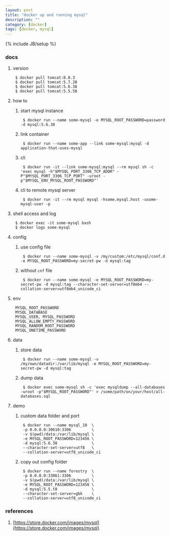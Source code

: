 ```yaml
---
layout: post
title: "docker up and running mysql"
description: ""
category: [docker]
tags: [docker, mysql]
---
```

{% include JB/setup %}


### docs

1. version

        $ docker pull tomcat:8.0.3
        $ docker pull tomcat:5.7.20
        $ docker pull tomcat:5.6.38
        $ docker pull tomcat:5.5.58

1. how to

    1. start mysql instance

            $ docker run --name some-mysql -e MYSQL_ROOT_PASSWORD=password -d mysql:5.6.38

    1. link container

            $ docker run --name some-app --link some-mysql:mysql -d application-that-uses-mysql

    1. cli

            $ docker run -it --link some-mysql:mysql --rm mysql sh -c 'exec mysql -h"$MYSQL_PORT_3306_TCP_ADDR" -P"$MYSQL_PORT_3306_TCP_PORT" -uroot -p"$MYSQL_ENV_MYSQL_ROOT_PASSWORD"'

    1. cli to remote mysql server

            $ docker run -it --rm mysql mysql -hsome.mysql.host -usome-mysql-user -p

1. shell access and log

        $ docker exec -it some-mysql bash
        $ docker logs some-mysql

1. config

    1. use config file

            $ docker run --name some-mysql -v /my/custom:/etc/mysql/conf.d -e MYSQL_ROOT_PASSWORD=my-secret-pw -d mysql:tag

    1. without `cnf` file

            $ docker run --name some-mysql -e MYSQL_ROOT_PASSWORD=my-secret-pw -d mysql:tag --character-set-server=utf8mb4 --collation-server=utf8mb4_unicode_ci

1. env

        MYSQL_ROOT_PASSWORD
        MYSQL_DATABASE
        MYSQL_USER, MYSQL_PASSWORD
        MYSQL_ALLOW_EMPTY_PASSWORD
        MYSQL_RANDOM_ROOT_PASSWORD
        MYSQL_ONETIME_PASSWORD

1. data

    1. store data

            $ docker run --name some-mysql -v /my/own/datadir:/var/lib/mysql -e MYSQL_ROOT_PASSWORD=my-secret-pw -d mysql:tag

    1. dump data

            $ docker exec some-mysql sh -c 'exec mysqldump --all-databases -uroot -p"$MYSQL_ROOT_PASSWORD"' > /some/path/on/your/host/all-databases.sql

1. demo

    1. custom data folder and port

            $ docker run --name mysql_10  \
            -p 0.0.0.0:30610:3306         \
            -v $(pwd)/data:/var/lib/mysql \
            -e MYSQL_ROOT_PASSWORD=123456 \
            -d mysql:5.6.38               \
            --character-set-server=utf8   \
            --collation-server=utf8_unicode_ci

    1. copy out config folder

            $ docker run --name forestry  \
            -p 0.0.0.0:33061:3306         \
            -v $(pwd)/data:/var/lib/mysql \
            -e MYSQL_ROOT_PASSWORD=123456 \
            -d mysql:5.5.t8               \
            --character-set-server=gbk    \
            --collation-server=utf8_unicode_ci

### references

1. [https://store.docker.com/images/mysql](https://store.docker.com/images/mysql)

